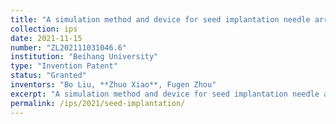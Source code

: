 ```yaml
---
title: "A simulation method and device for seed implantation needle arrangement"
collection: ips
date: 2021-11-15
number: "ZL202111031046.6"
institution: "Beihang University"
type: "Invention Patent"
status: "Granted"
inventors: "Bo Liu, **Zhuo Xiao**, Fugen Zhou"
excerpt: "A simulation method and device for seed implantation needle arrangement."
permalink: /ips/2021/seed-implantation/
---
```


